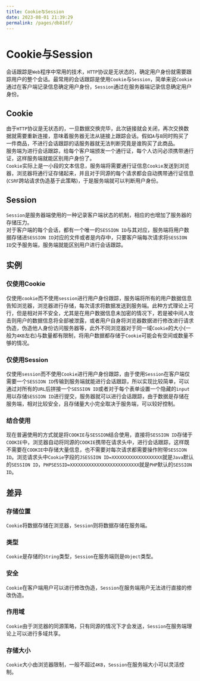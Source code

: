 ```yaml
---
title: Cookie与Session
date: 2023-08-01 21:39:29
permalink: /pages/db81df/
---
```

# Cookie与Session
会话跟踪是`Web`程序中常用的技术，`HTTP`协议是无状态的，确定用户身份就需要跟踪用户的整个会话。最常用的会话跟踪是使用`Cookie`与`Session`，简单来说`Cookie`通过在客户端记录信息确定用户身份，`Session`通过在服务器端记录信息确定用户身份。

## Cookie
由于`HTTP`协议是无状态的，一旦数据交换完毕，此次链接就会关闭，再次交换数据就需要重新连接，意味着服务器无法从链接上跟踪会话。假如`A`与`B`同时购买了一件商品，不进行会话跟踪的话服务器就无法判断究竟是谁购买了此商品。  
服务端为进行会话跟踪，给每个客户端颁发一个通行证，每个人访问必须携带通行证，这样服务端就能区别用户身份了。  
`Cookie`实际上是一小段的文本信息，服务端将需要通行证信息`Cookie`发送到浏览器，浏览器将通行证存储起来，并且对于同源的每个请求都会自动携带通行证信息(`CSRF`跨站请求伪造基于此策略)，于是服务端就可以判断用户身份。

## Session
`Session`是服务器端使用的一种记录客户端状态的机制，相应的也增加了服务器的存储压力。  
对于客户端的每个会话，都有一个唯一的`SESSION ID`与其对应，服务端将用户数据存储进`SESSION ID`对应的文件或者是内存中，只要客户端每次请求将`SESSION ID`交予服务端，服务端就能区别用户进行会话跟踪。  


## 实例

### 仅使用Cookie
仅使用`cookie`而不使用`session`进行用户身份跟踪，服务端将所有的用户数据信息告知浏览器，浏览器进行存储，每次请求将数据发送到服务端。此种方式理论上可行，但是相对并不安全，尤其是在用户数据信息未加密的情况下，若是被中间人攻击则用户的数据信息将全部被泄露，或者用户自身将浏览器数据进行修改进行请求伪造，伪造他人身份访问服务器等，此外不同浏览器对于同一域`Cookie`的大小(一般为`4KB`左右)与数量都有限制，将用户数据都存储于`Cookie`可能会有空间或数量不够的情况。

### 仅使用Session
仅使用`session`而不使用`Cookie`进行用户身份跟踪，由于使用`Session`在客户端仅需要一个`SESSION ID`传输到服务端就能进行会话跟踪，所以实现比较简单，可以通过对所有的`URL`后拼接一个`SESSION ID`或者对于每个表单设置一个隐藏的`input`用以存储`SESSION ID`进行提交，服务器就可以进行会话跟踪，由于数据是存储在服务端，相对比较安全，且存储量大小完全取决于服务端，可以较好控制。

### 结合使用
现在普遍使用的方式就是将`COOKIE`与`SESSION`结合使用，直接将`SESSION ID`存储于`COOKIE`中，浏览器自动将同源的`COOKIE`携带在请求头中，进行会话跟踪，这样既不需要在`COOKIE`中存储大量信息，也不需要对每次请求都需要操作附带`SESSION ID`。浏览请求头中`Cookie`字段的`JSESSION ID=XXXXXXXXXXXXXXXXXXX`就是`Java`默认的`SESSION ID`，`PHPSESSID=XXXXXXXXXXXXXXXXXXXXXXXXXX`就是`PHP`默认的`SESSION ID`。


## 差异

### 存储位置
`Cookie`将数据存储在浏览器，`Session`则将数据存储在服务端。

### 类型
`Cookie`是存储的`String`类型，`Session`在服务端则是`Object`类型。

### 安全
`Cookie`在客户端用户可以进行修改伪造，`Session`在服务端用户无法进行直接的修改伪造。

### 作用域
`Cookie`由于浏览器的同源策略，只有同源的情况下才会发送，`Session`在服务端理论上可以进行多域共享。

### 存储大小
`Cookie`大小由浏览器限制，一般不超过`4KB`，`Session`在服务端大小可以灵活控制。

